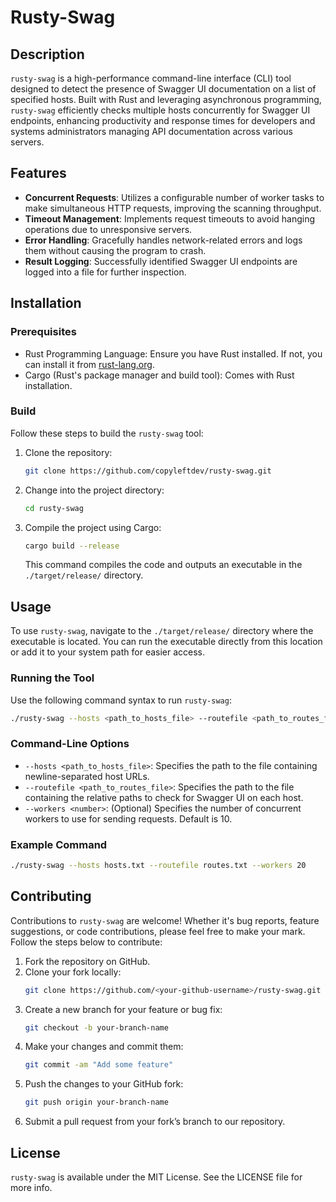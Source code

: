 # Rusty-Swag

## Description
`rusty-swag` is a high-performance command-line interface (CLI) tool designed to detect the presence of Swagger UI documentation on a list of specified hosts. Built with Rust and leveraging asynchronous programming, `rusty-swag` efficiently checks multiple hosts concurrently for Swagger UI endpoints, enhancing productivity and response times for developers and systems administrators managing API documentation across various servers.

## Features
- **Concurrent Requests**: Utilizes a configurable number of worker tasks to make simultaneous HTTP requests, improving the scanning throughput.
- **Timeout Management**: Implements request timeouts to avoid hanging operations due to unresponsive servers.
- **Error Handling**: Gracefully handles network-related errors and logs them without causing the program to crash.
- **Result Logging**: Successfully identified Swagger UI endpoints are logged into a file for further inspection.

## Installation

### Prerequisites
- Rust Programming Language: Ensure you have Rust installed. If not, you can install it from [rust-lang.org](https://rust-lang.org).
- Cargo (Rust's package manager and build tool): Comes with Rust installation.

### Build
Follow these steps to build the `rusty-swag` tool:

1. Clone the repository:
   ```bash
   git clone https://github.com/copyleftdev/rusty-swag.git
   ```
2. Change into the project directory:
   ```bash
   cd rusty-swag
   ```
3. Compile the project using Cargo:
   ```bash
   cargo build --release
   ```
   This command compiles the code and outputs an executable in the `./target/release/` directory.

## Usage
To use `rusty-swag`, navigate to the `./target/release/` directory where the executable is located. You can run the executable directly from this location or add it to your system path for easier access.

### Running the Tool
Use the following command syntax to run `rusty-swag`:
```bash
./rusty-swag --hosts <path_to_hosts_file> --routefile <path_to_routes_file> [options]
```

### Command-Line Options
- `--hosts <path_to_hosts_file>`: Specifies the path to the file containing newline-separated host URLs.
- `--routefile <path_to_routes_file>`: Specifies the path to the file containing the relative paths to check for Swagger UI on each host.
- `--workers <number>`: (Optional) Specifies the number of concurrent workers to use for sending requests. Default is 10.

### Example Command
```bash
./rusty-swag --hosts hosts.txt --routefile routes.txt --workers 20
```

## Contributing
Contributions to `rusty-swag` are welcome! Whether it's bug reports, feature suggestions, or code contributions, please feel free to make your mark. Follow the steps below to contribute:

1. Fork the repository on GitHub.
2. Clone your fork locally:
   ```bash
   git clone https://github.com/<your-github-username>/rusty-swag.git
   ```
3. Create a new branch for your feature or bug fix:
   ```bash
   git checkout -b your-branch-name
   ```
4. Make your changes and commit them:
   ```bash
   git commit -am "Add some feature"
   ```
5. Push the changes to your GitHub fork:
   ```bash
   git push origin your-branch-name
   ```
6. Submit a pull request from your fork’s branch to our repository.

## License
`rusty-swag` is available under the MIT License. See the LICENSE file for more info.

